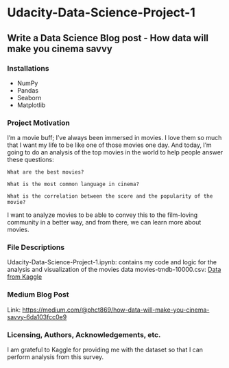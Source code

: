 # Udacity-Data-Science-Project-1
## Write a Data Science Blog post - How data will make you cinema savvy

### Installations

- NumPy
- Pandas
- Seaborn
- Matplotlib

### Project Motivation
I’m a movie buff; I’ve always been immersed in movies. I love them so much that I want my life to be like one of those movies one day. And today, I’m going to do an analysis of the top movies in the world to help people answer these questions:

`What are the best movies?`

`What is the most common language in cinema?`

`What is the correlation between the score and the popularity of the movie?`

I want to analyze movies to be able to convey this to the film-loving community in a better way, and from there, we can learn more about movies.

### File Descriptions
Udacity-Data-Science-Project-1.ipynb: contains my code and logic for the analysis and visualization of the movies data
movies-tmdb-10000.csv: [Data from Kaggle](https://www.kaggle.com/datasets/i0xc0d3x00000/tmdb-10000-movies-dataset)

### Medium Blog Post
Link: https://medium.com/@phct869/how-data-will-make-you-cinema-savvy-6da103fcc0e9

### Licensing, Authors, Acknowledgements, etc.
I am grateful to Kaggle for providing me with the dataset so that I can perform analysis from this survey.
